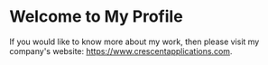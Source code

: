 # Welcome to My Profile
If you would like to know more about my work, then please visit my company's website: https://www.crescentapplications.com.

